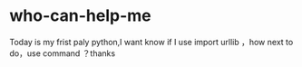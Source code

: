# who-can-help-me
Today is my frist paly python,I want know if I use import urllib ，how next to do，use command ？thanks

